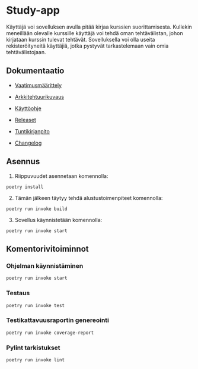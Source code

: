 # Study-app

Käyttäjä voi sovelluksen avulla pitää kirjaa kurssien suorittamisesta. Kullekin meneillään olevalle kurssille käyttäjä voi tehdä oman tehtävälistan, johon kirjataan kurssin tulevat tehtävät. Sovelluksella voi olla useita rekisteröityneitä käyttäjiä, jotka pystyvät tarkastelemaan vain omia tehtävälistojaan.

## Dokumentaatio

- [Vaatimusmäärittely](https://github.com/erjavaskivuori/ot-harjoitustyo/blob/main/study-app/dokumentaatio/vaatimusmaarittely.md)

- [Arkkitehtuurikuvaus](https://github.com/erjavaskivuori/ot-harjoitustyo/blob/main/study-app/dokumentaatio/arkkitehtuuri.md)

- [Käyttöohje](https://github.com/erjavaskivuori/ot-harjoitustyo/blob/main/study-app/dokumentaatio/kayttoohje.md)

- [Releaset](https://github.com/erjavaskivuori/ot-harjoitustyo/releases)

- [Tuntikirjanpito](https://github.com/erjavaskivuori/ot-harjoitustyo/blob/main/study-app/dokumentaatio/tuntikirjanpito.md)

- [Changelog](https://github.com/erjavaskivuori/ot-harjoitustyo/blob/main/study-app/dokumentaatio/changelog.md)



## Asennus
1. Riippuvuudet asennetaan komennolla:
```
poetry install
```
2. Tämän jälkeen täytyy tehdä alustustoimenpiteet komennolla:
```
poetry run invoke build
```
3. Sovellus käynnistetään komennolla:
```
poetry run invoke start
```

## Komentorivitoiminnot

### Ohjelman käynnistäminen
```
poetry run invoke start
```
### Testaus
```
poetry run invoke test
```
### Testikattavuusraportin genereointi
```
poetry run invoke coverage-report
```
### Pylint tarkistukset
```
poetry run invoke lint
```